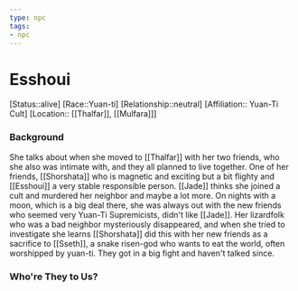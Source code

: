 ```yaml
---
type: npc
tags: 
- npc
---
```


# Esshoui
[Status::alive]
[Race::Yuan-ti]
[Relationship::neutral]
[Affiliation:: Yuan-Ti Cult]
[Location:: [[Thalfar]], [[Mulfara]]]

### Background
She talks about when she moved to [[Thalfar]] with her two friends, who she also was intimate with, and they all planned to live together. One of her friends, [[Shorshata]] who is magnetic and exciting but a bit flighty and [[Esshoui]] a very stable responsible person. [[Jade]] thinks she joined a cult and murdered her neighbor and maybe a lot more. On nights with a moon, which is a big deal there, she was always out with the new friends who seemed very Yuan-Ti Supremicists, didn't like [[Jade]]. Her lizardfolk who was a bad neighbor mysteriously disappeared, and when she tried to investigate she learns [[Shorshata]] did this with her new friends as a sacrifice to [[Sseth]], a snake risen-god who wants to eat the world, often worshipped by yuan-ti. They got in a big fight and haven't talked since. 

### Who're They to Us?